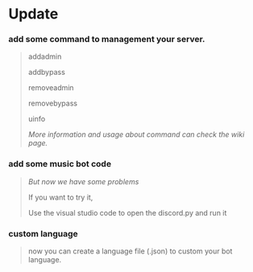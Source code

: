 # Update

### add some command to management your server.
> addadmin
> 
> addbypass
> 
> removeadmin
> 
> removebypass
> 
> uinfo
>
> _More information and usage about command can check the wiki page._

### add some music bot code
> _But now we have some problems_
> 
> If you want to try it,
> 
> Use the visual studio code to open the discord.py and run it

### custom language
> now you can create a language file (.json) to custom your bot language.
